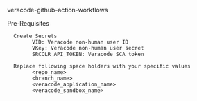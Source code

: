 veracode-github-action-workflows

Pre-Requisites

      Create Secrets 
            VID: Veracode non-human user ID
            VKey: Veracode non-human user secret
            SRCCLR_API_TOKEN: Veracode SCA token
      
      Replace following space holders with your specific values
            <repo_name>
            <branch_name>
            <veracode_application_name>
            <veracode_sandbox_name>

